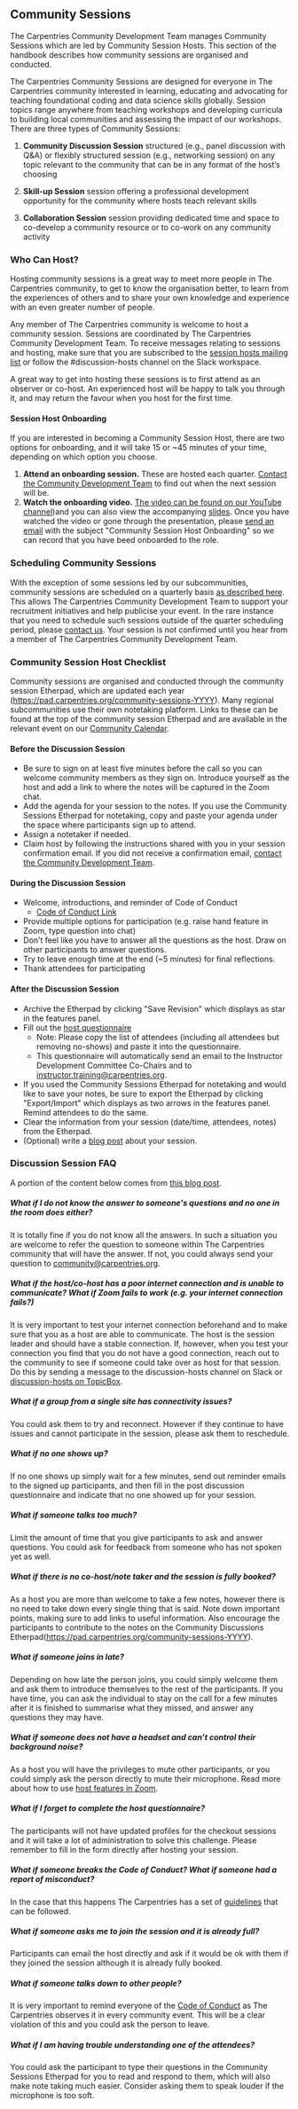 ## Community Sessions

The Carpentries Community Development Team manages Community Sessions which are led by Community Session Hosts. This section of the handbook describes how community sessions are organised and conducted.    

The Carpentries Community Sessions are designed for everyone in The Carpentries community interested in learning, educating and advocating for teaching foundational coding and data science skills globally. Session topics range anywhere from teaching workshops and developing curricula to building local communities and assessing the impact of our workshops. There are three types of Community Sessions:

1. __Community Discussion Session__ structured (e.g., panel discussion with Q&A) or flexibly structured session (e.g., networking session) on any topic relevant to the community that can be in any format of the host’s choosing

2. __Skill-up Session__ session offering a professional development opportunity for the community where hosts teach relevant skills

3. __Collaboration Session__ session providing dedicated time and space to co-develop a community resource or to co-work on any community activity


### Who Can Host?

Hosting community sessions is a great way to meet more people in The Carpentries community, to get to know the organisation better, to learn from the experiences of others and to share your own knowledge and experience with an even greater number of people.

Any member of The Carpentries community is welcome to host a community session. Sessions are coordinated by The Carpentries Community Development Team. To receive messages relating to sessions and hosting, make sure that you are subscribed to the [session hosts mailing list](https://carpentries.topicbox.com/groups/discussion-hosts) or follow the #discussion-hosts channel on the Slack workspace.

A great way to get into hosting these sessions is to first attend as an observer or co-host. An experienced host will be happy to talk you through it, and may return the favour when you host for the first time.


#### Session Host Onboarding

If you are interested in becoming a Community Session Host, there are two options for onboarding, and it will take 15 or ~45 minutes of your time, depending on which option you choose. 

1. **Attend an onboarding session.** These are hosted each quarter. [Contact the Community Development Team](mailto:community@carpentries.org) to find out when the next session will be. 
2. **Watch the onboarding video.** [The video can be found on our YouTube channel](https://youtu.be/gM-XXV07OtQ))and you can also view the accompanying [slides](https://docs.google.com/presentation/d/1HzvrQrUljqZRdyw85KviCg3txtMJb4V235wWGRhZrUU/edit?usp=sharing). Once you have watched the video or gone through the presentation, please [send an email](mailto:community@carpentries.org) with the subject "Community Session Host Onboarding" so we can record that you have beed onboarded to the role.

### Scheduling Community Sessions

With the exception of some sessions led by our subcommunities, community sessions are scheduled on a quarterly basis [as described here](../communications/guides/community_events.md). This allows The Carpentries Community Development Team to support your recruitment initiatives and help publicise your event. In the rare instance that you need to schedule such sessions outside of the quarter scheduling period, please [contact us](mailto:community@carpentries.org). Your session is not confirmed until you hear from a member of The Carpentries Community Development Team.

### Community Session Host Checklist

Community sessions are organised and conducted through the community session Etherpad, which are updated each year (https://pad.carpentries.org/community-sessions-YYYY). Many regional subcommunities use their own notetaking platform. Links to these can be found at the top of the community session Etherpad and are available in the relevant event on our [Community Calendar](https://carpentries.org/community/#community-events).

#### Before the Discussion Session 

- Be sure to sign on at least five minutes before the call so you can welcome community members as they sign on. Introduce yourself as the host and add a link to where the notes will be captured in the Zoom chat.  
- Add the agenda for your session to the notes. If you use the Community Sessions Etherpad for notetaking, copy and paste your agenda under the space where participants sign up to attend.
- Assign a notetaker if needed.
- Claim host by following the instructions shared with you in your session confirmation email. If you did not receive a confirmation email, [contact the Community Development Team](mailto:community@carpentries.org).  

#### During the Discussion Session 

- Welcome, introductions, and reminder of Code of Conduct  
  - [Code of Conduct Link](https://docs.carpentries.org/topic_folders/policies/code-of-conduct.html)
- Provide multiple options for participation (e.g. raise hand feature in Zoom, type question into chat)
- Don’t feel like you have to answer all the questions as the host. Draw on other participants to answer questions.
- Try to leave enough time at the end (~5 minutes) for final reflections.
- Thank attendees for participating

#### After the Discussion Session

- Archive the Etherpad by clicking "Save Revision" which displays as star in the features panel.  
- Fill out the [host questionnaire](https://forms.gle/N74pFuGkRLawpCHh7)
    - Note: Please copy the list of attendees (including all attendees but removing no-shows) and paste it into the questionnaire.
    - This questionnaire will automatically send an email to the Instructor Development Committee Co-Chairs and to instructor.training@carpentries.org.
- If you used the Community Sessions Etherpad for notetaking and would like to save your notes, be sure to export the Etherpad by clicking "Export/Import" which displays as two arrows in the features panel. Remind attendees to do the same.
- Clear the information from your session (date/time, attendees, notes) from the Etherpad.
- (Optional) write a [blog post](https://docs.carpentries.org/topic_folders/communications/submit_blog_post.html#how-to-contribute-a-blog-post-to-the-carpentries-blog) about your session.

### Discussion Session FAQ

A portion of the content below comes from [this blog post](https://carpentries.org/blog/2019/05/community-discussions-primer/).

##### What if I do not know the answer to someone's questions and no one in the room does either?

It is totally fine if you do not know all the answers. In such a situation you are welcome to refer the question to someone within The Carpentries community that will have the answer. If not, you could always send your question to [community@carpentries.org](mailto:community@carpentries.org).

##### What if the host/co-host has a poor internet connection and is unable to communicate? What if Zoom fails to work (e.g. your internet connection fails?)

It is very important to test your internet connection beforehand and to make sure that you as a host are able to communicate. The host is the session leader and should have a stable connection. If, however, when you test your connection you find that you do not have a good connection, reach out to the community to see if someone could take over as host for that session. Do this by sending a message to the discussion-hosts channel on Slack or [discussion-hosts on TopicBox](https://carpentries.topicbox.com/groups/discussion-hosts).

##### What if a group from a single site has connectivity issues?

You could ask them to try and reconnect. However if they continue to have issues and cannot participate in the session, please ask them to reschedule.

##### What if no one shows up?

If no one shows up simply wait for a few minutes, send out reminder emails to the signed up participants, and then fill in the post discussion questionnaire and indicate that no one showed up for your session.

##### What if someone talks too much?

Limit the amount of time that you give participants to ask and answer questions. You could ask for feedback from someone who has not spoken yet as well.

##### What if there is no co-host/note taker and the session is fully booked?

As a host you are more than welcome to take a few notes, however there is no need to take down every single thing that is said. Note down important points, making sure to add links to useful information. Also encourage the participants to contribute to the notes on the Community Discussions Etherpad(https://pad.carpentries.org/community-sessions-YYYY).

##### What if someone joins in late?

Depending on how late the person joins, you could simply welcome them and ask them to introduce themselves to the rest of the participants. If you have time, you can ask the individual to stay on the call for a few minutes after it is finished to summarise what they missed, and answer any questions they may have.

##### What if someone does not have a headset and can’t control their background noise?

As a host you will have the privileges to mute other participants, or you could simply ask the person directly to mute their microphone.  Read more about how to use [host features in Zoom](https://docs.carpentries.org/topic_folders/communications/tools/zoom_rooms.html#information-for-event-hosts).

##### What if I forget to complete the host questionnaire?

The participants will not have updated profiles for the checkout sessions and it will take a lot of administration to solve this challenge. Please remember to fill in the form directly after hosting your session.

##### What if someone breaks the Code of Conduct? What if someone had a report of misconduct?

In the case that this happens The Carpentries has a set of [guidelines](https://docs.carpentries.org/topic_folders/policies/incident-response.html) that can be followed.

##### What if someone asks me to join the session and it is already full?

Participants can email the host directly and ask if it would be ok with them if they joined the session although it is already fully booked.

##### What if someone talks down to other people?

It is very important to remind everyone of the [Code of Conduct](https://docs.carpentries.org/topic_folders/policies/index_coc.html) as The Carpentries observes it in every community event. This will be a clear violation of this and you could ask the person to leave.

##### What if I am having trouble understanding one of the attendees?

You could ask the participant to type their questions in the Community Sessions Etherpad for you to read and respond to them, which will also make note taking much easier. Consider asking them to speak louder if the microphone is too soft.



